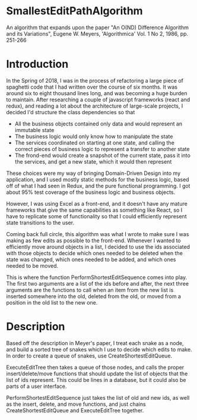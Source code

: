 # SmallestEditPathAlgorithm
An algorithm that expands upon the paper "An O(ND) Difference Algorithm and its Variations", Eugene W. Meyers, 'Algorithmica' Vol. 1 No 2, 1986, pp. 251-266

# Introduction
In the Spring of 2018, I was in the process of refactoring a large piece of spaghetti code that I had written over the course of six months. It was around six to eight thousand lines long, and was becoming a huge burden to maintain. After researching a couple of javascript frameworks (react and redux), and reading a lot about the architecture of large-scale projects, I decided I'd structure the class dependencies so that 

- All the business objects contained only data and would represent an immutable state
- The business logic would only know how to manipulate the state
- The services coordinated on starting at one state, and calling the correct pieces of business logic to represent a transfer to another state
- The frond-end would create a snapshot of the current state, pass it into the services, and get a new state, which it would then represent

These choices were my way of bringing Domain-Driven Design into my application, and I used mostly static methods for the business logic, based off of what I had seen in Redux, and the pure functional programming. I got about 95% test coverage of the business logic and business objects.

However, I was using Excel as a front-end, and it doesn't have any mature frameworks that give the same capabilities as something like React, so I have to replicate some of functionality so that I could efficiently represent state transitions to the user.

Coming back full circle, this algorithm was what I wrote to make sure I was making as few edits as possible to the front-end. Whenever I wanted to efficiently move around objects in a list, I decided to use the ids associated with those objects to decide which ones needed to be deleted when the state was changed, which ones needed to be added, and which ones needed to be moved.

This is where the function PerformShortestEditSequence comes into play. The first two arguments are a list of the ids before and after, the next three arguments are the functions to call when an item from the new list is inserted somewhere into the old, deleted from the old, or moved from a position in the old list to the new one.

# Description
Based off the description in Meyer's paper, I treat each snake as a node, and build a sorted tree of snakes which I use to decide which edits to make. In order to create a queue of snakes, use CreateShortestEditQueue.

ExecuteEditTree then takes a queue of those nodes, and calls the proper insert/delete/move functions that should update the list of objects that the list of ids represent. This could be lines in a database, but it could also be parts of a user interface.

PerformShortestEditSequence just takes the list of old and new ids, as well as the insert, delete, and move functions, and just chains CreateShortestEditQueue and ExecuteEditTree together.